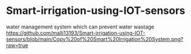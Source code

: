# Smart-irrigation-using-IOT-sensors
water management system which can prevent water wastage
https://github.com/malli13193/Smart-irrigation-using-IOT-sensors/blob/main/Copy%20of%20Smart%20Irrigation%20System.png?raw=true
